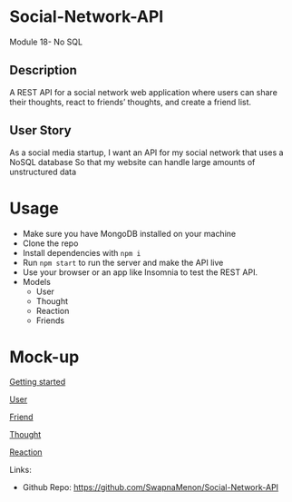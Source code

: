 # Social-Network-API
Module 18- No SQL

## Description

A REST API for a social network web application where users can share their thoughts, react to friends’ thoughts, and create a friend list.

##  User Story

As a social media startup, 
I want an API for my social network that uses a NoSQL database 
So that my website can handle large amounts of unstructured data


# Usage

- Make sure you have MongoDB installed on your machine 
- Clone the repo
- Install dependencies with `npm i`
- Run `npm start` to run the server and make the API live
- Use your browser or an app like Insomnia to test the REST API.
- Models
    - User
    - Thought
    - Reaction 
    - Friends 


# Mock-up
[Getting started]()

[User]()

[Friend]()

[Thought]()

[Reaction]()


Links:

- Github Repo: https://github.com/SwapnaMenon/Social-Network-API




